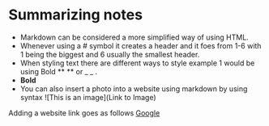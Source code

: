 # Summarizing notes

* Markdown can be considered a more simplified way of using HTML.
* Whenever using a # symbol it creates a header and it foes from 1-6 with 1 being the biggest and 6 usually the smallest header.
* When styling text there are different ways to style example 1 would be using Bold ** ** or _ _ .
*  **Bold**
*  You can also insert a photo into a website using markdown by using syntax ![This is an image](Link to Image)

Adding a website link goes as follows [Google](https://google.com)

